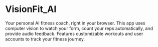 # VisionFit_AI
Your personal AI fitness coach, right in your browser. This app uses computer vision to watch your form, count your reps automatically, and provide audio feedback. Features customizable workouts and user accounts to track your fitness journey.
